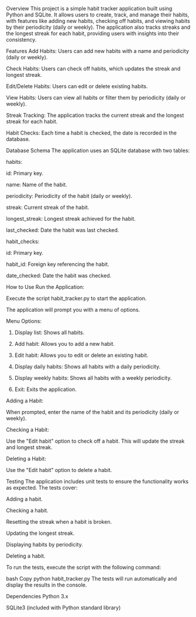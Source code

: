 Overview
This project is a simple habit tracker application built using Python and SQLite. It allows users to create, track, and manage their habits, with features like adding new habits, checking off habits, and viewing habits by their periodicity (daily or weekly). The application also tracks streaks and the longest streak for each habit, providing users with insights into their consistency.

Features
Add Habits: Users can add new habits with a name and periodicity (daily or weekly).

Check Habits: Users can check off habits, which updates the streak and longest streak.

Edit/Delete Habits: Users can edit or delete existing habits.

View Habits: Users can view all habits or filter them by periodicity (daily or weekly).

Streak Tracking: The application tracks the current streak and the longest streak for each habit.

Habit Checks: Each time a habit is checked, the date is recorded in the database.

Database Schema
The application uses an SQLite database with two tables:

habits:

id: Primary key.

name: Name of the habit.

periodicity: Periodicity of the habit (daily or weekly).

streak: Current streak of the habit.

longest_streak: Longest streak achieved for the habit.

last_checked: Date the habit was last checked.

habit_checks:

id: Primary key.

habit_id: Foreign key referencing the habit.

date_checked: Date the habit was checked.

How to Use
Run the Application:

Execute the script habit_tracker.py to start the application.

The application will prompt you with a menu of options.

Menu Options:

1. Display list: Shows all habits.

2. Add habit: Allows you to add a new habit.

3. Edit habit: Allows you to edit or delete an existing habit.

4. Display daily habits: Shows all habits with a daily periodicity.

5. Display weekly habits: Shows all habits with a weekly periodicity.

6. Exit: Exits the application.

Adding a Habit:

When prompted, enter the name of the habit and its periodicity (daily or weekly).

Checking a Habit:

Use the "Edit habit" option to check off a habit. This will update the streak and longest streak.

Deleting a Habit:

Use the "Edit habit" option to delete a habit.

Testing
The application includes unit tests to ensure the functionality works as expected. The tests cover:

Adding a habit.

Checking a habit.

Resetting the streak when a habit is broken.

Updating the longest streak.

Displaying habits by periodicity.

Deleting a habit.

To run the tests, execute the script with the following command:

bash
Copy
python habit_tracker.py
The tests will run automatically and display the results in the console.

Dependencies
Python 3.x

SQLite3 (included with Python standard library)


